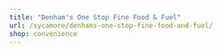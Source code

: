 ```yaml
---
title: "Denham's One Stop Fine Food & Fuel"
url: /sycamore/denhams-one-stop-fine-food-and-fuel/
shop: convenience
---
```

